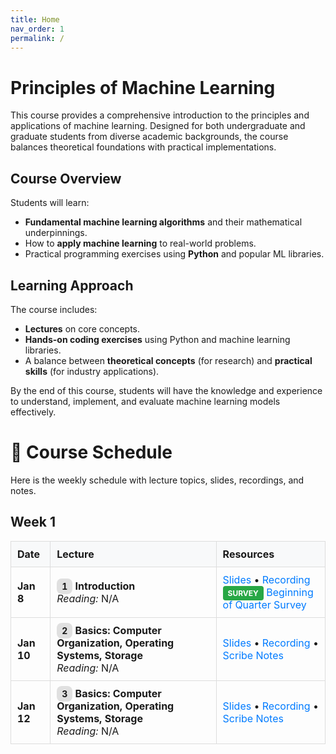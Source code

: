 ```yaml
---
title: Home
nav_order: 1
permalink: /
---
```


# Principles of Machine Learning

This course provides a comprehensive introduction to the principles and applications of machine learning. Designed for both undergraduate and graduate students from diverse academic backgrounds, the course balances theoretical foundations with practical implementations.

## Course Overview

Students will learn:
- **Fundamental machine learning algorithms** and their mathematical underpinnings.
- How to **apply machine learning** to real-world problems.
- Practical programming exercises using **Python** and popular ML libraries.

## Learning Approach

The course includes:
- **Lectures** on core concepts.
- **Hands-on coding exercises** using Python and machine learning libraries.
- A balance between **theoretical concepts** (for research) and **practical skills** (for industry applications).

By the end of this course, students will have the knowledge and experience to understand, implement, and evaluate machine learning models effectively.





# 📅 Course Schedule

Here is the weekly schedule with lecture topics, slides, recordings, and notes.

<style>
.schedule-table {
  width: 100%;
  border-collapse: collapse;
}

.schedule-table th, .schedule-table td {
  padding: 10px;
  border: 1px solid #ddd;
}

.schedule-table th {
  background-color: #f8f9fa;
  text-align: left;
}

.schedule-table .badge {
  background-color: #e0e0e0;
  border-radius: 8px;
  padding: 4px 8px;
  font-size: 14px;
  font-weight: bold;
}

.schedule-table .survey-badge {
  background-color: #28a745;
  color: white;
  padding: 4px 8px;
  border-radius: 4px;
  font-size: 12px;
  font-weight: bold;
  text-transform: uppercase;
}

.schedule-table a {
  color: #007bff;
  text-decoration: none;
}
</style>

## Week 1

<table class="schedule-table">
  <tr>
    <th>Date</th>
    <th>Lecture</th>
    <th>Resources</th>
  </tr>
  <tr>
    <td><strong>Jan 8</strong></td>
    <td><span class="badge">1</span> <strong>Introduction</strong> <br><em>Reading:</em> N/A</td>
    <td><a href="#">Slides</a> • <a href="#">Recording</a> <br>
        <span class="survey-badge">SURVEY</span> <a href="#">Beginning of Quarter Survey</a>
    </td>
  </tr>
  <tr>
    <td><strong>Jan 10</strong></td>
    <td><span class="badge">2</span> <strong>Basics: Computer Organization, Operating Systems, Storage</strong> <br><em>Reading:</em> N/A</td>
    <td><a href="#">Slides</a> • <a href="#">Recording</a> • <a href="#">Scribe Notes</a></td>
  </tr>
  <tr>
    <td><strong>Jan 12</strong></td>
    <td><span class="badge">3</span> <strong>Basics: Computer Organization, Operating Systems, Storage</strong> <br><em>Reading:</em> N/A</td>
    <td><a href="#">Slides</a> • <a href="#">Recording</a> • <a href="#">Scribe Notes</a></td>
  </tr>
</table>

